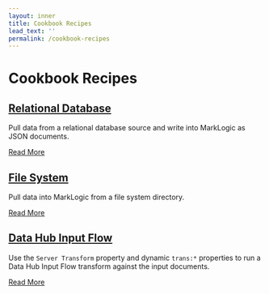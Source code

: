 ```yaml
---
layout: inner
title: Cookbook Recipes
lead_text: ''
permalink: /cookbook-recipes
---
```


# Cookbook Recipes

## [Relational Database][relational-database]

Pull data from a relational database source and write into MarkLogic as JSON documents.

[Read More][relational-database]

## [File System][file-system]

Pull data into MarkLogic from a file system directory.

[Read More][file-system]

## [Data Hub Input Flow][dhf-input-flow]

Use the `Server Transform` property and dynamic `trans:*` properties to run a Data Hub Input Flow transform against the input documents.

[Read More][dhf-input-flow]

[relational-database]:./get-data-from-a-relational-database
[file-system]:./file-system-to-marklogic
[dhf-input-flow]:./run-data-hub-input-flow
